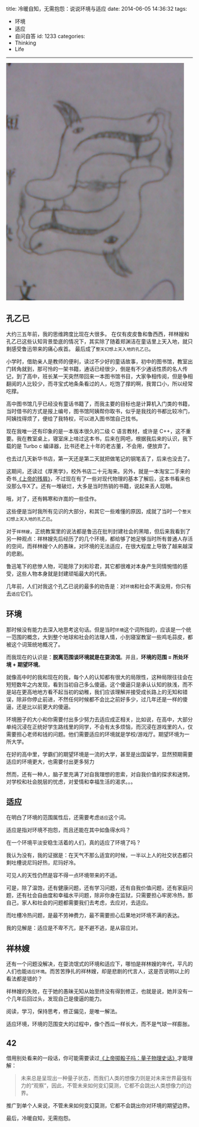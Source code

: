 title: 冷暖自知，无需抱怨：说说环境与适应
date: 2014-06-05 14:36:32
tags:
  - 环境
  - 适应
  - 自问自答
id: 1233
categories:
  - Thinking
  - Life

---

![](/img/16.jpg)

## 孔乙已 

大约三五年前，我的思维跨度比现在大很多。
在仅有皮皮鲁和鲁西西，祥林嫂和孔乙已这些认知背景垫底的情况下，其实除了随着郑渊洁在童话里上天入地，就只剩感受鲁迅带来的痛心疾首。
最后成了`整天幻想上天入地的孔乙已`。

小学时，借助亲人是教师的便利，读过不少好的童话故事，初中的图书馆，教室出门转角就到，那可怜的一架书籍，通话已经很少，倒是有不少通话性质的名人传记，到了高中，班长某一天突然带回来一本图书馆书目，大家争相传阅，但是争相翻阅的人比较少，而寻宝式地条条看过的人，吃饱了撑的啊，我胃口小，所以经常吃撑。

<!--more-->

高中图书馆几乎已经没有童话书籍了，而我主要的目标也是计算机入门类的书籍，当时借书的方式是报上编号，图书馆阿姨帮你取书，似乎是我找的书都比较冷门，阿姨找得烦了，便给了我特权，可以进入图书馆自己找书。

现在我唯一还有印象的是一本版本很久的二级 C 语言教材，或许是 C++，这不重要。我在教室桌上，寝室床上啃过这本书，后来在网吧，根据我后来的认识，我下载的是 Turbo c 编译器，比书还老上十年的老古董，不会用，便放弃了。

也去过几天新华书店，第一天还是第二天就把做笔记的钢笔丢了，后来也没去了。

这期间，还读过《厚黑学》，校外书店二十元淘来。另外，就是一本淘宝二手来的奇书[《上帝的残屑》](http://book.douban.com/subject/1059197/)，不过现在有了一些对现代物理的基本了解后，这本书看来也没那么牛X了。还有一堆破烂，大多是当时热销的书籍，说起来丢人现眼。

哦，对了，还有韩寒和许嵩的一些佳作。

这些便是当时我所有见识的大部分，和其它一些难懂的原因，成就了当时一个`整天幻想上天入地的孔乙已`。

对于`祥林嫂`，正统教案里的说法都是鲁迅在批判封建社会的黑暗，但后来我看到了另一种观点：祥林嫂先后经历了的几个环境，都给够了她足够当时所有普通人存活的空间，而祥林嫂个人的愚昧，对环境的无法适应，在很大程度上导致了越来越深的悲剧。

鲁迅笔下的悲惨人物，可能除了刘和珍君，其它都很难对本身产生同情惋惜的感受，这些人物本身就是封建顽垢最大的代表。

几年前，人们对我这个孔乙已说的最多的劝告是：对`环境`和社会不满没用，你只有去`适应`它们。

## 环境
那时候没有能力去深入地思考这句话。但是当时`环境`这个词所指的，应该是一个统一范围的概念，大到整个地球和社会的法理人情，小到寝室教室一些鸡毛蒜皮，都被这个词笼统地概况了。

而我现在的认识是：**脱离范围谈环境就是在耍流氓**。并且，**环境的范围 = 所处环境 + 期望环境**。

就像高中时的我和现在的我，每个人的认知都有很大的局限性，这种局限往往会在短短数年之内发现，看到当初自己多么傻逼。这个傻逼只是承认认知的肤浅，而不是站在更高地地方看不起当初的幼稚，我们应该理解并接受成长路上的无知和错误，除非你停止前进，不然任何时候都不会比之前好多少，过几年还是一样的傻逼，还是比以前更大的傻逼。

环境圈子的大小和你需要付出多少努力去适应成正相关，比如说，在高中，大部分单纯沉浸在正统好学生路线里的同学，不会有太多烦恼，而沉浸在游戏里的人，仅需要担心老师和钱的问题。他们需要适应的环境就是学校/游戏厅。期望环境为一所大学。

在好的高中里，学霸们的期望环境是一流的大学，甚至是出国留学，显然预期需要适应的环境更大，也需要付出更多努力

然而，还有一种人，脑子里充满了对自我理想的思索，对自我价值的探求和迷惘，对学校和社会脱层的忧虑，对爱情和幸福生活的渴求。。。

## 适应

在明白了环境的范围属性后，还需要考虑`适应`这个词。

适应是指对环境不抱怨，而且还能在其中如鱼得水吗？

在一个环境平淡安稳生活着的人们，真的适应了环境了吗？

我认为没有，我的证据是：在天气不那么适宜的时候，一半以上人的社交状态都只剩吐槽说尼玛好热，尼玛好冷。

可见人的天性仍然是容不得一点环境带来的不适。

可是，除了温饱，还有健康问题，还有学习问题，还有自我价值问题，还有家庭问题，还有社会自由度和幸福水平问题，除非你身在监狱，只需要担心牢房冷热，那自己，家人和社会的问题都需要我们去考虑，去应对，去适应。

而吐槽冷热问题，是最不劳神费力，最不需要担心后果地对环境不满的表达。

我的见解是：适应是不卑不亢，是不避不逃，是从容应对。

## 祥林嫂

还有一个问题没解决，在耍流氓式的环境和适应下，哪怕是祥林嫂的年代，平凡的人们也能`适应环境`。而苦苦挣扎的祥林嫂，却是悲剧的代言人，这是否说明以上的看法都是错的？

祥林嫂的失败，在于她的愚昧无知从始至终没有得到修正，也就是说，她并没有一个几年后回过头，发现自己是傻逼的能力。

阅读，学习，保持思考，修正偏见，是唯一解法。

适应环境，环境的范围变大的过程中，像个西瓜一样长大，而不是气球一样膨胀。

## 42

借用别处看来的一段话，你可能需要读过[《上帝掷骰子吗：量子物理史话》](http://book.douban.com/subject/1467022/)才能理解：

> 未来总是呈现出一种量子状态，而我们人类的想像力则是对未来世界最强有力的“观察”，因此，不管未来如何变幻莫测，它都不会跳出人类想像力的边界。

推广到单个人来说，不管未来如何变幻莫测，它都不会跳出你对环境的期望边界。

最后，冷暖自知，无需抱怨。
